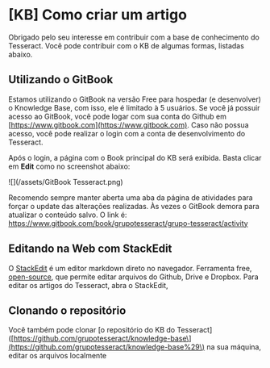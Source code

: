 # \[KB\] Como criar um artigo

Obrigado pelo seu interesse em contribuir com a base de conhecimento do Tesseract. Você pode contribuir com o KB de algumas formas, listadas abaixo.

## Utilizando o GitBook

Estamos utilizando o GitBook na versão Free para hospedar \(e desenvolver\) o Knowledge Base, com isso, ele é limitado à 5 usuários. Se você já possuir acesso ao GitBook, você pode logar com sua conta do Github em [https://www.gitbook.com](https://www.gitbook.com). Caso não possua acesso, você pode realizar o login com a conta de desenvolvimento do Tesseract.

Após o login, a página com o Book principal do KB será exibida. Basta clicar em **Edit** como no screenshot abaixo:

![](/assets/GitBook Tesseract.png)

Recomendo sempre manter aberta uma aba da página de atividades para forçar o update das alterações realizadas. Às vezes o GitBook demora para atualizar o conteúdo salvo. O link é: https://www.gitbook.com/book/grupotesseract/grupo-tesseract/activity

## Editando na Web com StackEdit

O [StackEdit](https://stackedit.io) é um editor markdown direto no navegador. Ferramenta free, [open-source](https://github.com/benweet/stackedit), que permite editar arquivos do Github, Drive e Dropbox. Para editar os artigos do Tesseract, abra o StackEdit, 



## Clonando o repositório

Você também pode clonar \[o repositório do KB do Tesseract\]\([https://github.com/grupotesseract/knowledge-base\](https://github.com/grupotesseract/knowledge-base%29\) na sua máquina, editar os arquivos localmente

<!--stackedit_data:
eyJoaXN0b3J5IjpbLTIxMzU2MjA4MzNdfQ==
-->